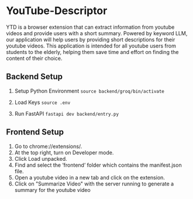 # YouTube-Descriptor
YTD is a browser extension that can extract information from youtube videos and provide users with a short summary. Powered by keyword LLM, our application will help users by providing short descriptions for their youtube videos. This application is intended for all youtube users from students to the elderly, helping them save time and effort on finding the content of their choice.

## Backend Setup

1) Setup Python Environment
`source backend/groq/bin/activate`

2) Load Keys
`source .env`

3) Run FastAPI
`fastapi dev backend/entry.py`

## Frontend Setup

1) Go to chrome://extensions/.
2) At the top right, turn on Developer mode.
3) Click Load unpacked.
4) Find and select the ’frontend’ folder which contains the manifest.json file.
5) Open a youtube video in a new tab and click on the extension.
6) Click on "Summarize Video" with the server running to generate a summary for the youtube video